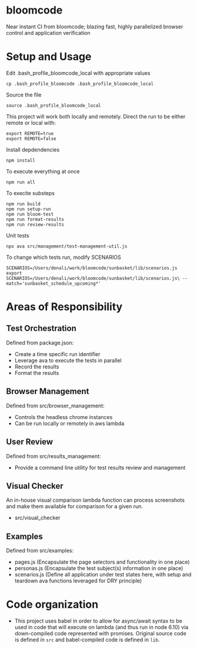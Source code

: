 # bloomcode
Near instant CI from bloomcode;  blazing fast, highly parallelized browser control and application verification

# Setup and Usage

Edit .bash_profile_bloomcode_local with appropriate values

```
cp .bash_profile_bloomcode .bash_profile_bloomcode_local
```
Source the file

```
source .bash_profile_bloomcode_local
```

This project will work both locally and remotely. 
Direct the run to be either remote or local with:

```
export REMOTE=true
export REMOTE=false
```

Install depdendencies
```
npm install
```

To execute everything at once
```
npm run all 
```

To execite substeps
```
npm run build
npm run setup-run
npm run bloom-test
npm run format-results
npm run review-results
```

Unit tests
```
npx ava src/management/test-management-util.js
```

To change which tests run, modify SCENARIOS
```
SCENARIOS=/Users/denali/work/bloomcode/sunbasket/lib/scenarios.js
export SCENARIOS=/Users/denali/work/bloomcode/sunbasket/lib/scenarios.js\ --match='sunbasket_schedule_upcoming*'
```

# Areas of Responsibility

## Test Orchestration

Defined from package.json:

* Create a time specific run identifier
* Leverage ava to execute the tests in parallel 
* Record the results
* Format the results

## Browser Management

Defined from src/browser_management:

* Controls the headless chrome instances 
* Can be run locally or remotely in aws lambda

## User Review

Defined from src/results_management:

* Provide a command line utility for test results review and management

## Visual Checker

An in-house visual comparison lambda function can process screenshots
and make them available for comparison for a given run.

* src/visual_checker

## Examples

Defined from src/examples:

* pages.js (Encapsulate the page selectors and functionality in one place)
* personas.js (Encapsulate the test subject(s) information in one place)
* scenarios.js (Define all application under test states here, with setup and teardown ava functions leveraged for DRY principle)

# Code organization

* This project uses babel in order to allow for async/await syntax to be used in code that will execute on lambda (and thus run in node 6.10) via down-compiled code represented with promises. Original source code is defined in  `src` and babel-compiled code is defined in `lib`.
